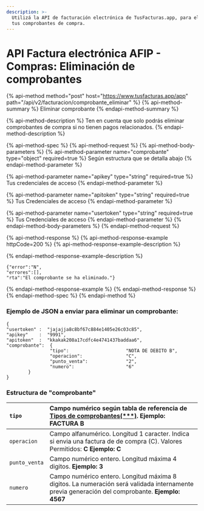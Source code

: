 ```yaml
---
description: >-
  Utilizá la API de facturación electrónica de TusFacturas.app, para eliminar
  tus comprobantes de compra.
---
```


# API Factura electrónica AFIP  - Compras: Eliminación de comprobantes

{% api-method method="post" host="https://www.tusfacturas.app/app" path="/api/v2/facturacion/comprobante\_eliminar" %}
{% api-method-summary %}
Eliminar comprobante
{% endapi-method-summary %}

{% api-method-description %}
Ten en cuenta que solo podrás eliminar comprobantes de compra si no tienen pagos relacionados.
{% endapi-method-description %}

{% api-method-spec %}
{% api-method-request %}
{% api-method-body-parameters %}
{% api-method-parameter name="comprobante" type="object" required=true %}
Según estructura que se detalla abajo
{% endapi-method-parameter %}

{% api-method-parameter name="apikey" type="string" required=true %}
Tus credenciales de acceso
{% endapi-method-parameter %}

{% api-method-parameter name="apitoken" type="string" required=true %}
Tus Credenciales de acceso
{% endapi-method-parameter %}

{% api-method-parameter name="usertoken" type="string" required=true %}
Tus Credenciales de acceso
{% endapi-method-parameter %}
{% endapi-method-body-parameters %}
{% endapi-method-request %}

{% api-method-response %}
{% api-method-response-example httpCode=200 %}
{% api-method-response-example-description %}

{% endapi-method-response-example-description %}

```
{"error":"N",
"errores":[],
"rta":"El comprobante se ha eliminado."}
```
{% endapi-method-response-example %}
{% endapi-method-response %}
{% endapi-method-spec %}
{% endapi-method %}

### Ejemplo de JSON a enviar para eliminar un comprobante:

```text
{
"usertoken" :  "jajajja8c8bf67c884e1405e26c03c85",
"apikey"    :  "9991",
"apitoken"  :  "kkakak208a17cdfc4e4741437baddaa6",
"comprobante":  {
                "tipo":                     "NOTA DE DEBITO B",
                "operacion":                "C",
                "punto_venta":              "2",
                "numero":                   "6"
        }
}
```

### Estructura de "comprobante"

| `tipo` | Campo numérico según tabla de referencia de [Tipos de comprobantes\(\*\*\*\)](https://www.tusfacturas.com.ar/api-factura-electronica-afip.html#tabla-comprobantes). **Ejemplo: FACTURA B** |
| :--- | :--- |
| `operacion` | Campo alfanumérico. Longitud 1 caracter. Indica si envia una factura de de compra \(C\).  Valores Permitidos: **C** **Ejemplo: C** |
| `punto_venta` | Campo numérico entero. Longitud máxima 4 digitos. **Ejemplo: 3** |
| `numero` | Campo numérico entero. Longitud máxima 8 digitos. La numeración será validada internamente previa generación del comprobante. **Ejemplo: 4567** |

